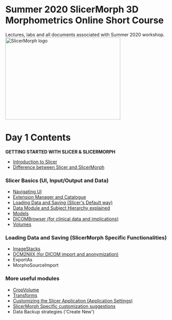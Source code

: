 # Summer 2020 SlicerMorph 3D Morphometrics Online Short Course 
Lectures, labs and all documents associated with Summer 2020 workshop.
<img alt="SlicerMorph logo" width="358" height="256" src="https://github.com/SlicerMorph/SlicerMorph.github.io/blob/master/SlicerMorph_Logos/SlicerMorph_Final_Logos-V2.jpg">

# Day 1 Contents

**GETTING STARTED WITH SLICER & SLICERMORPH**

* [Introduction to Slicer](https://slicer.readthedocs.io/en/latest/user_guide/getting_started.html)
* [Difference between Slicer and SlicerMorph](https://docs.google.com/document/d/1VdsYQzhjEh9tT5WQQjb1GUdn5Hmnq8cK3yLzjYeVv5M/edit)

### Slicer Basics (UI, Input/Output and Data)
*	[Navigating UI](https://slicer.readthedocs.io/en/latest/user_guide/user_interface.html)
* [Extension Manager and Catalogue](https://slicer.readthedocs.io/en/latest/user_guide/getting_started.html#extensions)
* [Loading Data and Saving (Slicer's Default way)](https://slicer.readthedocs.io/en/latest/user_guide/data_loading_and_saving.html)
* [Data Module and Subject Hierarchy explained](https://slicer.readthedocs.io/en/latest/user_guide/modules/data.html)
*	[Models](https://www.slicer.org/wiki/Documentation/Nightly/Modules/Models') 
* [DICOMBrowser (for clinical data and implications)](https://discourse.slicer.org/t/new-dicom-browser-is-ready/8819)
* [Volumes](https://www.slicer.org/wiki/Documentation/Nightly/Modules/Volumes) 

### Loading Data and Saving (SlicerMorph Specific Functionalities)
* [ImageStacks](https://github.com/SlicerMorph/W_2020/tree/master/Lab02_Slicer_2_Data_Import#import-non-dicom-image-sequences-using-imagestacks-module)
*	[DCM2NIIX (for DICOM import and anonymization)](https://github.com/rordenlab/dcm2niix)
* ExportAs
*	MorphoSourceImport 

### More useful modules 
*	[CropVolume](https://www.slicer.org/wiki/Documentation/Nightly/Modules/CropVolume)
*	[Transforms](https://www.slicer.org/wiki/Documentation/Nightly/Modules/Transforms)
*	[Customizing the Slicer Application (Application Settings)](https://slicer.readthedocs.io/en/latest/user_guide/settings.html)
* [SlicerMorph Specific customization suggestions](https://seattlechildrens1.app.box.com/v/SliceMorphDownloads/file/572062269652)
* Data Backup strategies ('Create New')

